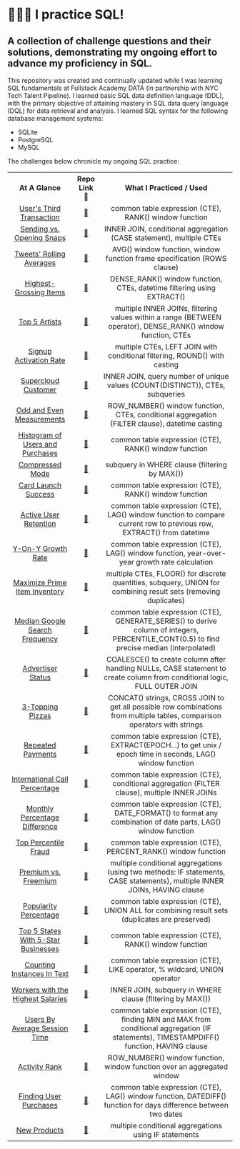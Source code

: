 # 👩🏻‍💻 I practice SQL!

## A collection of challenge questions and their solutions, demonstrating my ongoing effort to advance my proficiency in SQL.

This repository was created and continually updated while I was learning SQL fundamentals at Fullstack Academy DATA (in partnership with NYC Tech Talent Pipeline).  I learned basic SQL data definition language (DDL), with the primary objective of attaining mastery in SQL data query language (DQL) for data retrieval and analysis.  I learned SQL syntax for the following database management systems:

* SQLite
* PostgreSQL
* MySQL

The challenges below chronicle my ongoing SQL practice:

<table style="text-align:center">
    <tr>
        <th>At A Glance</th>
        <th>Repo Link 🔗</th>
        <th>What I Practiced / Used</th>
    </tr>
    <tr>
        <td><a href="https://htmlpreview.github.io/?https://github.com/valeriemagalong/Val-Practices-SQL/blob/main/Users_Third_Transaction/users_third_transaction_summary.html">User's Third Transaction</a></td>
        <td><a href="https://github.com/valeriemagalong/Val-Practices-SQL/tree/main/Users_Third_Transaction">🔗</a></td>
        <td>common table expression (CTE), RANK() window function</td>
    </tr>
    <tr>
        <td><a href="https://htmlpreview.github.io/?https://github.com/valeriemagalong/Val-Practices-SQL/blob/main/Sending_Opening_Snaps/sending_opening_snaps_summary.html">Sending vs. Opening Snaps</a></td>
        <td><a href="https://github.com/valeriemagalong/Val-Practices-SQL/tree/main/Sending_Opening_Snaps">🔗</a></td>
        <td>INNER JOIN, conditional aggregation (CASE statement), multiple CTEs</td>
    </tr>
    <tr>
        <td><a href="https://htmlpreview.github.io/?https://github.com/valeriemagalong/Val-Practices-SQL/blob/main/Tweets_Rolling_Averages/tweets_rolling_averages_summary.html">Tweets' Rolling Averages</a></td>
        <td><a href="https://github.com/valeriemagalong/Val-Practices-SQL/tree/main/Tweets_Rolling_Averages">🔗</a></td>
        <td>AVG() window function, window function frame specification (ROWS clause)</td>
    </tr>
    <tr>
        <td><a href="https://htmlpreview.github.io/?https://github.com/valeriemagalong/Val-Practices-SQL/blob/main/Highest_Grossing_Items/highest_grossing_items_summary.html">Highest-Grossing Items</a></td>
        <td><a href="https://github.com/valeriemagalong/Val-Practices-SQL/tree/main/Highest_Grossing_Items">🔗</a></td>
        <td>DENSE_RANK() window function, CTEs, datetime filtering using EXTRACT()</td>
    </tr>
    <tr>
        <td><a href="https://htmlpreview.github.io/?https://github.com/valeriemagalong/Val-Practices-SQL/blob/main/Top_5_Artists/top_5_artists_summary.html">Top 5 Artists</a></td>
        <td><a href="https://github.com/valeriemagalong/Val-Practices-SQL/tree/main/Top_5_Artists">🔗</a></td>
        <td>multiple INNER JOINs, filtering values within a range (BETWEEN operator), DENSE_RANK() window function, CTEs</td>
    </tr>
    <tr>
        <td><a href="https://htmlpreview.github.io/?https://github.com/valeriemagalong/Val-Practices-SQL/blob/main/Signup_Activation_Rate/signup_activation_rate_summary.html">Signup Activation Rate</a></td>
        <td><a href="https://github.com/valeriemagalong/Val-Practices-SQL/tree/main/Signup_Activation_Rate">🔗</a></td>
        <td>multiple CTEs, LEFT JOIN with conditional filtering, ROUND() with casting</td>
    </tr>
    <tr>
        <td><a href="https://htmlpreview.github.io/?https://github.com/valeriemagalong/Val-Practices-SQL/blob/main/Supercloud_Customer/supercloud_customer_summary.html">Supercloud Customer</a></td>
        <td><a href="https://github.com/valeriemagalong/Val-Practices-SQL/tree/main/Supercloud_Customer">🔗</a></td>
        <td>INNER JOIN, query number of unique values (COUNT(DISTINCT)), CTEs, subqueries</td>
    </tr>
    <tr>
        <td><a href="https://htmlpreview.github.io/?https://github.com/valeriemagalong/Val-Practices-SQL/blob/main/Odd_Even_Measurements/odd_even_measurements_summary.html">Odd and Even Measurements</a></td>
        <td><a href="https://github.com/valeriemagalong/Val-Practices-SQL/tree/main/Odd_Even_Measurements">🔗</a></td>
        <td>ROW_NUMBER() window function, CTEs, conditional aggregation (FILTER clause), datetime casting</td>
    </tr>
    <tr>
        <td><a href="https://htmlpreview.github.io/?https://github.com/valeriemagalong/Val-Practices-SQL/blob/main/Histogram_Users_Purchases/histogram_users_purchases_summary.html">Histogram of Users and Purchases</a></td>
        <td><a href="https://github.com/valeriemagalong/Val-Practices-SQL/tree/main/Histogram_Users_Purchases">🔗</a></td>
        <td>common table expression (CTE), RANK() window function</td>
    </tr>
    <tr>
        <td><a href="https://htmlpreview.github.io/?https://github.com/valeriemagalong/Val-Practices-SQL/blob/main/Compressed_Mode/compressed_mode_summary.html">Compressed Mode</a></td>
        <td><a href="https://github.com/valeriemagalong/Val-Practices-SQL/tree/main/Compressed_Mode">🔗</a></td>
        <td>subquery in WHERE clause (filtering by MAX())</td>
    </tr>
    <tr>
        <td><a href="https://htmlpreview.github.io/?https://github.com/valeriemagalong/Val-Practices-SQL/blob/main/Card_Launch_Success/card_launch_success_summary.html">Card Launch Success</a></td>
        <td><a href="https://github.com/valeriemagalong/Val-Practices-SQL/tree/main/Card_Launch_Success">🔗</a></td>
        <td>common table expression (CTE), RANK() window function</td>
    </tr>
    <tr>
        <td><a href="https://htmlpreview.github.io/?https://github.com/valeriemagalong/Val-Practices-SQL/blob/main/Active_User_Retention/active_user_retention_summary.html">Active User Retention</a></td>
        <td><a href="https://github.com/valeriemagalong/Val-Practices-SQL/tree/main/Active_User_Retention">🔗</a></td>
        <td>common table expression (CTE), LAG() window function to compare current row to previous row, EXTRACT() from datetime</td>
    </tr>
    <tr>
        <td><a href="https://htmlpreview.github.io/?https://github.com/valeriemagalong/Val-Practices-SQL/blob/main/Y_On_Y_Growth_Rate/y_on_y_growth_rate_summary.html">Y-On-Y Growth Rate</a></td>
        <td><a href="https://github.com/valeriemagalong/Val-Practices-SQL/tree/main/Y_On_Y_Growth_Rate">🔗</a></td>
        <td>common table expression (CTE), LAG() window function, year-over-year growth rate calculation</td>
    </tr>
    <tr>
        <td><a href="https://htmlpreview.github.io/?https://github.com/valeriemagalong/Val-Practices-SQL/blob/main/Maximize_Prime_Item_Inventory/maximize_prime_item_inventory_summary.html">Maximize Prime Item Inventory</a></td>
        <td><a href="https://github.com/valeriemagalong/Val-Practices-SQL/tree/main/Maximize_Prime_Item_Inventory">🔗</a></td>
        <td>multiple CTEs, FLOOR() for discrete quantities, subquery, UNION for combining result sets (removing duplicates)</td>
    </tr>
    <tr>
        <td><a href="https://htmlpreview.github.io/?https://github.com/valeriemagalong/Val-Practices-SQL/blob/main/Median_Google_Search_Frequency/median_google_search_frequency_summary.html">Median Google Search Frequency</a></td>
        <td><a href="https://github.com/valeriemagalong/Val-Practices-SQL/tree/main/Median_Google_Search_Frequency">🔗</a></td>
        <td>common table expression (CTE), GENERATE_SERIES() to derive column of integers, PERCENTILE_CONT(0.5) to find precise median (interpolated)</td>
    </tr>
    <tr>
        <td><a href="https://htmlpreview.github.io/?https://github.com/valeriemagalong/Val-Practices-SQL/blob/main/Advertiser_Status/advertiser_status_summary.html">Advertiser Status</a></td>
        <td><a href="https://github.com/valeriemagalong/Val-Practices-SQL/tree/main/Advertiser_Status">🔗</a></td>
        <td>COALESCE() to create column after handling NULLs, CASE statement to create column from conditional logic, FULL OUTER JOIN</td>
    </tr>
    <tr>
        <td><a href="https://htmlpreview.github.io/?https://github.com/valeriemagalong/Val-Practices-SQL/blob/main/3-Topping_Pizzas/3_topping_pizzas_summary.html">3-Topping Pizzas</a></td>
        <td><a href="https://github.com/valeriemagalong/Val-Practices-SQL/tree/main/3-Topping_Pizzas">🔗</a></td>
        <td>CONCAT() strings, CROSS JOIN to get all possible row combinations from multiple tables, comparison operators with strings</td>
    </tr>
    <tr>
        <td><a href="https://htmlpreview.github.io/?https://github.com/valeriemagalong/Val-Practices-SQL/blob/main/Repeated_Payments/repeated_payments_summary.html">Repeated Payments</a></td>
        <td><a href="https://github.com/valeriemagalong/Val-Practices-SQL/tree/main/Repeated_Payments">🔗</a></td>
        <td>common table expression (CTE), EXTRACT(EPOCH...) to get unix / epoch time in seconds, LAG() window function</td>
    </tr>
    <tr>
        <td><a href="https://htmlpreview.github.io/?https://github.com/valeriemagalong/Val-Practices-SQL/blob/main/International_Call_Percentage/international_call_percentage_summary.html">International Call Percentage</a></td>
        <td><a href="https://github.com/valeriemagalong/Val-Practices-SQL/tree/main/International_Call_Percentage">🔗</a></td>
        <td>common table expression (CTE), conditional aggregation (FILTER clause), multiple INNER JOINs</td>
    </tr>
    <tr>
        <td><a href="https://htmlpreview.github.io/?https://github.com/valeriemagalong/Val-Practices-SQL/blob/main/Monthly_Percentage_Difference/monthly_percentage_difference_summary.html">Monthly Percentage Difference</a></td>
        <td><a href="https://github.com/valeriemagalong/Val-Practices-SQL/tree/main/Monthly_Percentage_Difference">🔗</a></td>
        <td>common table expression (CTE), DATE_FORMAT() to format any combination of date parts, LAG() window function</td>
    </tr>
    <tr>
        <td><a href="https://htmlpreview.github.io/?https://github.com/valeriemagalong/Val-Practices-SQL/blob/main/Top_Percentile_Fraud/top_percentile_fraud_summary.html">Top Percentile Fraud</a></td>
        <td><a href="https://github.com/valeriemagalong/Val-Practices-SQL/tree/main/Top_Percentile_Fraud">🔗</a></td>
        <td>common table expression (CTE), PERCENT_RANK() window function</td>
    </tr>
    <tr>
        <td><a href="https://htmlpreview.github.io/?https://github.com/valeriemagalong/Val-Practices-SQL/blob/main/Premium_Vs_Freemium/premium_vs_freemium_summary.html">Premium vs. Freemium</a></td>
        <td><a href="https://github.com/valeriemagalong/Val-Practices-SQL/tree/main/Premium_Vs_Freemium">🔗</a></td>
        <td>multiple conditional aggregations (using two methods: IF statements, CASE statements), multiple INNER JOINs, HAVING clause</td>
    </tr>
    <tr>
        <td><a href="https://htmlpreview.github.io/?https://github.com/valeriemagalong/Val-Practices-SQL/blob/main/Popularity_Percentage/popularity_percentage_summary.html">Popularity Percentage</a></td>
        <td><a href="https://github.com/valeriemagalong/Val-Practices-SQL/tree/main/Popularity_Percentage">🔗</a></td>
        <td>common table expression (CTE), UNION ALL for combining result sets (duplicates are preserved)</td>
    </tr>
    <tr>
        <td><a href="https://htmlpreview.github.io/?https://github.com/valeriemagalong/Val-Practices-SQL/blob/main/5-Star_Businesses/5_star_businesses_summary.html">Top 5 States With 5-Star Businesses</a></td>
        <td><a href="https://github.com/valeriemagalong/Val-Practices-SQL/tree/main/5-Star_Businesses">🔗</a></td>
        <td>common table expression (CTE), RANK() window function</td>
    </tr>
    <tr>
        <td><a href="https://htmlpreview.github.io/?https://github.com/valeriemagalong/Val-Practices-SQL/blob/main/Counting_Instances_In_Text/counting_instances_in_text_summary.html">Counting Instances In Text</a></td>
        <td><a href="https://github.com/valeriemagalong/Val-Practices-SQL/tree/main/Counting_Instances_In_Text">🔗</a></td>
        <td>common table expression (CTE), LIKE operator, % wildcard, UNION operator</td>
    </tr>
    <tr>
        <td><a href="https://htmlpreview.github.io/?https://github.com/valeriemagalong/Val-Practices-SQL/blob/main/Workers_With_The_Highest_Salaries/workers_with_the_highest_salaries_summary.html">Workers with the Highest Salaries</a></td>
        <td><a href="https://github.com/valeriemagalong/Val-Practices-SQL/tree/main/Workers_With_The_Highest_Salaries">🔗</a></td>
        <td>INNER JOIN, subquery in WHERE clause (filtering by MAX())</td>
    </tr>
    <tr>
        <td><a href="https://htmlpreview.github.io/?https://github.com/valeriemagalong/Val-Practices-SQL/blob/main/Users_By_Average_Session_Time/users_by_average_session_time_summary.html">Users By Average Session Time</a></td>
        <td><a href="https://github.com/valeriemagalong/Val-Practices-SQL/tree/main/Users_By_Average_Session_Time">🔗</a></td>
        <td>common table expression (CTE), finding MIN and MAX from conditional aggregation (IF statements), TIMESTAMPDIFF() function, HAVING clause</td>
    </tr>
    <tr>
        <td><a href="https://htmlpreview.github.io/?https://github.com/valeriemagalong/Val-Practices-SQL/blob/main/Activity_Rank/activity_rank_summary.html">Activity Rank</a></td>
        <td><a href="https://github.com/valeriemagalong/Val-Practices-SQL/tree/main/Activity_Rank">🔗</a></td>
        <td>ROW_NUMBER() window function, window function over an aggregated window</td>
    </tr>
    <tr>
        <td><a href="https://htmlpreview.github.io/?https://github.com/valeriemagalong/Val-Practices-SQL/blob/main/Finding_User_Purchases/finding_user_purchases_summary.html">Finding User Purchases</a></td>
        <td><a href="https://github.com/valeriemagalong/Val-Practices-SQL/tree/main/Finding_User_Purchases">🔗</a></td>
        <td>common table expression (CTE), LAG() window function, DATEDIFF() function for days difference between two dates</td>
    </tr>
    <tr>
        <td><a href="https://htmlpreview.github.io/?https://github.com/valeriemagalong/Val-Practices-SQL/blob/main/New_Products/new_products_summary.html">New Products</a></td>
        <td><a href="https://github.com/valeriemagalong/Val-Practices-SQL/tree/main/New_Products">🔗</a></td>
        <td>multiple conditional aggregations using IF statements</td>
    </tr>
</table>